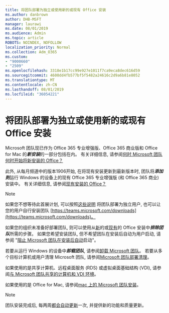 ```yaml
---
title: 将团队部署为独立或使用新的或现有 Office 安装
ms.author: danbrown
author: DHB-MSFT
manager: laurawi
ms.date: 08/01/2019
ms.audience: Admin
ms.topic: article
ROBOTS: NOINDEX, NOFOLLOW
localization_priority: Normal
ms.collection: Adm_O365
ms.custom:
- "9000660"
- "2509"
ms.openlocfilehash: 3318e1b17cc99e927e1011f7ca9eca8dec616d59
ms.sourcegitcommit: 4600dd4fb577bf5f5482a24616c2d9a6b81e8052
ms.translationtype: MT
ms.contentlocale: zh-CN
ms.lasthandoff: 08/01/2019
ms.locfileid: "36054221"
---
```

# <a name="deploying-teams-as-standalone-or-with-new-or-existing-office-installations"></a>将团队部署为独立或使用新的或现有 Office 安装

Microsoft 团队现已作为 Office 365 专业增强版、Office 365 商业版和 Office for Mac 的***新安装***的一部分包括在内。 有关详细信息, 请参阅[何时 Microsoft 团队何时开始将新安装的 Office？](https://docs.microsoft.com/deployoffice/teams-install#when-will-microsoft-teams-start-being-included-with-new-installations-of-office-365-proplus)

此外, 从每月频道中的版本1906开始, 在将现有安装更新到最新版本时, 团队将***添加到***运行 Windows 的设备上的现有 Office 365 专业增强版 (和 Office 365 商业) 安装中。 有关详细信息, 请参阅[现有安装的 Office？](https://docs.microsoft.com/deployoffice/teams-install#what-about-existing-installations-of-office-365-proplus)

> [!NOTE]
> 如果您不想等待此首展计划, 可以按照[这些说明](https://docs.microsoft.com/MicrosoftTeams/msi-deployment) 将团队部署为独立用户, 也可以让您的用户自行安装团队 [https://teams.microsoft.com/downloads](https://teams.microsoft.com/downloads)。

如果您的组织未准备好部署团队, 则可以使用从[新](https://docs.microsoft.com/deployoffice/teams-install#how-to-exclude-microsoft-teams-from-new-installations-of-office-365-proplus)的或[现有](https://docs.microsoft.com/deployoffice/teams-install#use-group-policy-to-control-the-installation-of-microsoft-teams)的 Office 安装中***排除团队***所需的步骤。 如果您希望安装团队, 但不希望团队在安装后自动为用户启动, 请参阅 "[阻止 Microsoft 团队在安装后自动](https://docs.microsoft.com/deployoffice/teams-install#use-group-policy-to-prevent-microsoft-teams-from-starting-automatically-after-installation)启动"。

若要从运行 Windows 的设备中***卸载团队***, 请参阅[卸载 Microsoft 团队](https://support.office.com/article/3b159754-3c26-4952-abe7-57d27f5f4c81)。 若要从多个目标计算机或用户清理 Microsoft 团队, 请参阅[Microsoft 团队部署清理](https://docs.microsoft.com/microsoftteams/scripts/powershell-script-teams-deployment-clean-up)。

如果使用的是共享计算机、远程桌面服务 (RDS) 或虚拟桌面基础结构 (VDI), 请参阅[与 Microsoft 团队共享的计算机和 VDI 环境](https://docs.microsoft.com/deployoffice/teams-install#shared-computer-and-vdi-environments-with-microsoft-teams)。

如果使用的是 Office for Mac, 请参阅[mac 上的 Microsoft 团队安装](https://docs.microsoft.com/deployoffice/teams-install#microsoft-teams-installations-on-a-mac)。

> [!NOTE]
> 团队安装完成后, 每两周[都会自动更新](https://docs.microsoft.com/deployoffice/teams-install#feature-and-quality-updates-for-microsoft-teams)一次, 并提供新的功能和质量更新。 